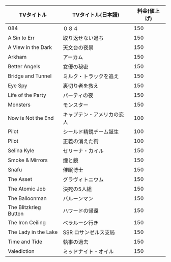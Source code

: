 |        TVタイトル         |  TVタイトル(日本語)  | 料金(値上げ) |
|-----------------------|---------------|---------|
| 084                   | ０８４           | 150     |
| A Sin to Err          | 取り返せない過ち      | 150     |
| A View in the Dark    | 天文台の夜景        | 150     |
| Arkham                | アーカム          | 150     |
| Better Angels         | 女優の秘密         | 150     |
| Bridge and Tunnel     | ミルク・トラックを追え   | 150     |
| Eye Spy               | 裏切り者を救え       | 150     |
| Life of the Party     | パーティの夜        | 150     |
| Monsters              | モンスター         | 150     |
| Now is Not the End    | キャプテン・アメリカの恋人 | 100     |
| Pilot                 | シールド精鋭チーム誕生   | 100     |
| Pilot                 | 正義の消えた街       | 100     |
| Selina Kyle           | セリーナ・カイル      | 150     |
| Smoke & Mirrors       | 煙と鏡           | 150     |
| Snafu                 | 催眠博士          | 150     |
| The Asset             | グラヴィトニウム      | 150     |
| The Atomic Job        | 決死の5人組        | 150     |
| The Balloonman        | バルーンマン        | 150     |
| The Blitzkrieg Button | ハワードの帰還       | 150     |
| The Iron Ceiling      | ベラルーシ行き       | 150     |
| The Lady in the Lake  | SSR ロサンゼルス支局  | 150     |
| Time and Tide         | 執事の過去         | 150     |
| Valediction           | ミッドナイト・オイル    | 150     |
